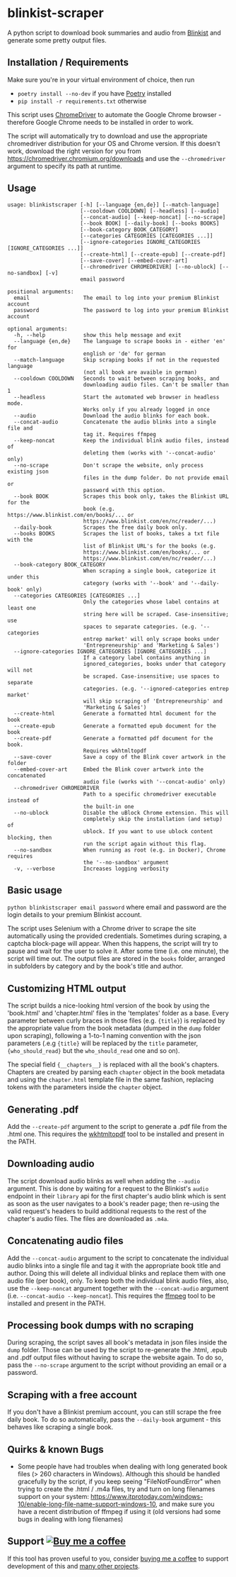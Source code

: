 # blinkist-scraper

A python script to download book summaries and audio from [Blinkist](https://www.blinkist.com/) and generate some pretty output files.

## Installation / Requirements

Make sure you're in your virtual environment of choice, then run
- `poetry install --no-dev` if you have [Poetry](https://python-poetry.org/) installed
- `pip install -r requirements.txt` otherwise

This script uses [ChromeDriver](chromedriver.chromium.org) to automate the Google Chrome browser - therefore Google Chrome needs to be installed in order to work.

The script will automatically try to download and use the appropriate chromedriver distribution for your OS and Chrome version. If this doesn't work, download the right version for you from https://chromedriver.chromium.org/downloads and use the `--chromedriver` argument to specify its path at runtime.

## Usage

```text
usage: blinkistscraper [-h] [--language {en,de}] [--match-language]
                       [--cooldown COOLDOWN] [--headless] [--audio]
                       [--concat-audio] [--keep-noncat] [--no-scrape]
                       [--book BOOK] [--daily-book] [--books BOOKS]
                       [--book-category BOOK_CATEGORY]
                       [--categories CATEGORIES [CATEGORIES ...]]
                       [--ignore-categories IGNORE_CATEGORIES [IGNORE_CATEGORIES ...]]
                       [--create-html] [--create-epub] [--create-pdf]
                       [--save-cover] [--embed-cover-art] 
                       [--chromedriver CHROMEDRIVER] [--no-ublock] [--no-sandbox] [-v]
                       email password

positional arguments:
  email                 The email to log into your premium Blinkist account
  password              The password to log into your premium Blinkist account

optional arguments:
  -h, --help            show this help message and exit
  --language {en,de}    The language to scrape books in - either 'en' for
                        english or 'de' for german
  --match-language      Skip scraping books if not in the requested language
                        (not all book are avaible in german)
  --cooldown COOLDOWN   Seconds to wait between scraping books, and
                        downloading audio files. Can't be smaller than 1
  --headless            Start the automated web browser in headless mode.
                        Works only if you already logged in once
  --audio               Download the audio blinks for each book.
  --concat-audio        Concatenate the audio blinks into a single file and
                        tag it. Requires ffmpeg
  --keep-noncat         Keep the individual blink audio files, instead of
                        deleting them (works with '--concat-audio' only)
  --no-scrape           Don't scrape the website, only process existing json
                        files in the dump folder. Do not provide email or
                        password with this option.
  --book BOOK           Scrapes this book only, takes the Blinkist URL for the
                        book (e.g. https://www.blinkist.com/en/books/... or
                        https://www.blinkist.com/en/nc/reader/...)
  --daily-book          Scrapes the free daily book only.
  --books BOOKS         Scrapes the list of books, takes a txt file with the
                        list of Blinkist URL's for the books (e.g.
                        https://www.blinkist.com/en/books/... or
                        https://www.blinkist.com/en/nc/reader/...)
  --book-category BOOK_CATEGORY
                        When scraping a single book, categorize it under this
                        category (works with '--book' and '--daily-book' only)
  --categories CATEGORIES [CATEGORIES ...]
                        Only the categories whose label contains at least one
                        string here will be scraped. Case-insensitive; use
                        spaces to separate categories. (e.g. '--categories
                        entrep market' will only scrape books under
                        'Entrepreneurship' and 'Marketing & Sales')
  --ignore-categories IGNORE_CATEGORIES [IGNORE_CATEGORIES ...]
                        If a category label contains anything in
                        ignored_categories, books under that category will not
                        be scraped. Case-insensitive; use spaces to separate
                        categories. (e.g. '--ignored-categories entrep market'
                        will skip scraping of 'Entrepreneurship' and
                        'Marketing & Sales')
  --create-html         Generate a formatted html document for the book
  --create-epub         Generate a formatted epub document for the book
  --create-pdf          Generate a formatted pdf document for the book.
                        Requires wkhtmltopdf
  --save-cover          Save a copy of the Blink cover artwork in the folder
  --embed-cover-art     Embed the Blink cover artwork into the concatenated
                        audio file (works with '--concat-audio' only)
  --chromedriver CHROMEDRIVER
                        Path to a specific chromedriver executable instead of
                        the built-in one
  --no-ublock           Disable the uBlock Chrome extension. This will
                        completely skip the installation (and setup) of
                        ublock. If you want to use ublock content blocking, then
                        run the script again without this flag.
  --no-sandbox          When running as root (e.g. in Docker), Chrome requires
                        the '--no-sandbox' argument     
  -v, --verbose         Increases logging verbosity
```

## Basic usage
`python blinkistscraper email password` where email and password are the login details to your premium Blinkist account.

The script uses Selenium with a Chrome driver to scrape the site automatically using the provided credentials. Sometimes during scraping, a captcha block-page will appear. When this happens, the script will try to pause and wait for the user to solve it. After some time (i.e. one minute), the script will time out.
The output files are stored in the `books` folder, arranged in subfolders by category and by the book's title and author.

## Customizing HTML output
The script builds a nice-looking html version of the book by using the 'book.html' and 'chapter.html' files in the 'templates' folder as a base. Every parameter between curly braces in those files (e.g. `{title}`) is replaced by the appropriate value from the book metadata (dumped in the `dump` folder upon scraping), following a 1-to-1 naming convention with the json parameters (.e.g `{title}` will be replaced by the `title` parameter, `{who_should_read}` but the `who_should_read` one and so on).

The special field `{__chapters__}` is replaced with all the book's chapters. Chapters are created by parsing each `chapter` object in the book metadata and using the `chapter.html` template file in the same fashion, replacing tokens with the parameters inside the `chapter` object.

## Generating .pdf
Add the `--create-pdf` argument to the script to generate a .pdf file from the .html one. This requires the [wkhtmltopdf](https://wkhtmltopdf.org/) tool to be installed and present in the PATH.

## Downloading audio
The script download audio blinks as well when adding the `--audio` argument. This is done by waiting for a request to the Blinkist's `audio` endpoint in their `library` api for the first chapter's audio blink which is sent as soon as the user navigates to a book's reader page; then re-using the valid request's headers to build additional requests to the rest of the chapter's audio files. The files are downloaded as `.m4a`.

## Concatenating audio files
Add the `--concat-audio` argument to the script to concatenate the individual audio blinks into a single file and tag it with the appropriate book title and author. Doing this will delete all individual blinks and replace them with one audio file (per book), only. To keep both the individual blink audio files, also, use the `--keep-noncat` argument together with the `--concat-audio` argument (i.e. `--concat-audio --keep-noncat`). This requires the [ffmpeg](https://www.ffmpeg.org/) tool to be installed and present in the PATH.

## Processing book dumps with no scraping
During scraping, the script saves all book's metadata in json files inside the `dump` folder. Those can be used by the script to re-generate the .html, .epub and .pdf output files without having to scrape the website again. To do so, pass the `--no-scrape` argument to the script without providing an email or a password.

## Scraping with a free account
If you don't have a Blinkist premium account, you can still scrape the free daily book. To do so automatically, pass the `--daily-book` argument - this behaves like scraping a single book.

## Quirks & known Bugs
- Some people have had troubles when dealing with long generated book files (> 260 characters in Windows). Although this should be handled gracefully by the script, if you keep seeing "FileNotFoundError" when trying to create the .html / .m4a files, try and turn on long filenames support on your system: https://www.itprotoday.com/windows-10/enable-long-file-name-support-windows-10, and make sure you have a recent distribution of ffmpeg if using it (old versions had some bugs in dealing with long filenames)

## Support [![Buy me a coffee](https://img.shields.io/badge/-buy%20me%20a%20coffee-lightgrey?style=flat&logo=buy-me-a-coffee&color=FF813F&logoColor=white "Buy me a coffee")](https://www.buymeacoffee.com/leoncvlt)
If this tool has proven useful to you, consider [buying me a coffee](https://www.buymeacoffee.com/leoncvlt) to support development of this and [many other projects](https://github.com/leoncvlt?tab=repositories).
